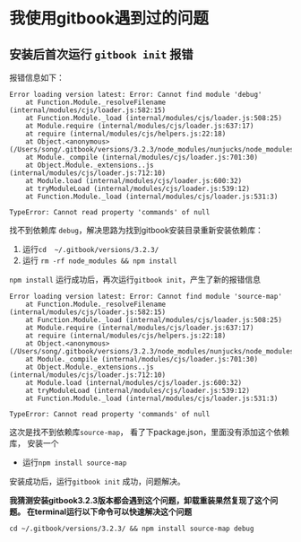 # 我使用gitbook遇到过的问题

## 安装后首次运行 `gitbook init` 报错

报错信息如下：

```text
Error loading version latest: Error: Cannot find module 'debug'
    at Function.Module._resolveFilename (internal/modules/cjs/loader.js:582:15)
    at Function.Module._load (internal/modules/cjs/loader.js:508:25)
    at Module.require (internal/modules/cjs/loader.js:637:17)
    at require (internal/modules/cjs/helpers.js:22:18)
    at Object.<anonymous> (/Users/song/.gitbook/versions/3.2.3/node_modules/nunjucks/node_modules/chokidar/node_modules/readdirp/node_modules/micromatch/node_modules/snapdragon/lib/compiler.js:5:13)
    at Module._compile (internal/modules/cjs/loader.js:701:30)
    at Object.Module._extensions..js (internal/modules/cjs/loader.js:712:10)
    at Module.load (internal/modules/cjs/loader.js:600:32)
    at tryModuleLoad (internal/modules/cjs/loader.js:539:12)
    at Function.Module._load (internal/modules/cjs/loader.js:531:3)

TypeError: Cannot read property 'commands' of null
```

找不到依赖库 `debug`，解决思路为找到gitbook安装目录重新安装依赖库：

1. 运行`cd  ~/.gitbook/versions/3.2.3/`
2. 运行 `rm -rf node_modules && npm install`

`npm install` 运行成功后，再次运行`gitbook init`，产生了新的报错信息

```text
Error loading version latest: Error: Cannot find module 'source-map'
    at Function.Module._resolveFilename (internal/modules/cjs/loader.js:582:15)
    at Function.Module._load (internal/modules/cjs/loader.js:508:25)
    at Module.require (internal/modules/cjs/loader.js:637:17)
    at require (internal/modules/cjs/helpers.js:22:18)
    at Object.<anonymous> (/Users/song/.gitbook/versions/3.2.3/node_modules/nunjucks/node_modules/chokidar/node_modules/readdirp/node_modules/micromatch/node_modules/snapdragon/lib/utils.js:8:21)
    at Module._compile (internal/modules/cjs/loader.js:701:30)
    at Object.Module._extensions..js (internal/modules/cjs/loader.js:712:10)
    at Module.load (internal/modules/cjs/loader.js:600:32)
    at tryModuleLoad (internal/modules/cjs/loader.js:539:12)
    at Function.Module._load (internal/modules/cjs/loader.js:531:3)

TypeError: Cannot read property 'commands' of null
```

这次是找不到依赖库`source-map`， 看了下package.json，里面没有添加这个依赖库， 安装一个

* 运行`npm install source-map`

安装成功后，运行`gitbook init` 成功，问题解决。

**我猜测安装gitbook3.2.3版本都会遇到这个问题，卸载重装果然复现了这个问题。 在terminal运行以下命令可以快速解决这个问题**

`cd ~/.gitbook/versions/3.2.3/ && npm install source-map debug`

